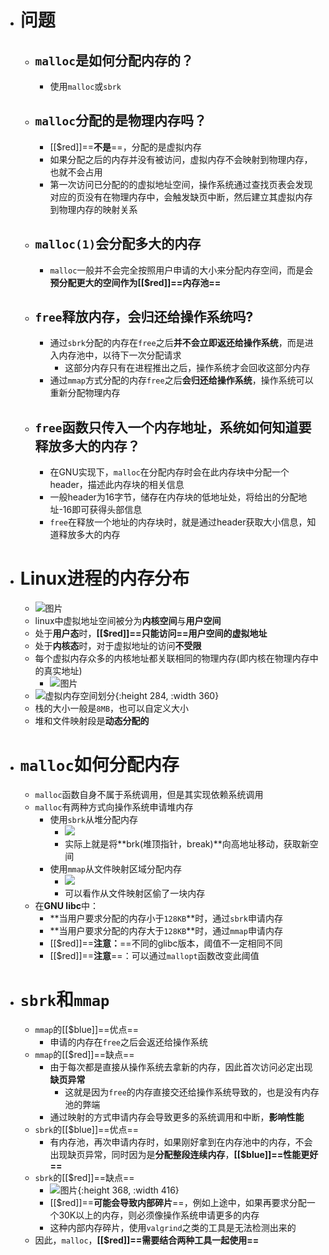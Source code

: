 - # 问题
	- ## ``malloc``是如何分配内存的？
		- 使用`malloc`或`sbrk`
	- ## ``malloc``分配的是物理内存吗？
		- [[$red]]==**不是**==，分配的是虚拟内存
		- 如果分配之后的内存并没有被访问，虚拟内存不会映射到物理内存，也就不会占用
		- 第一次访问已分配的的虚拟地址空间，操作系统通过查找页表会发现对应的页没有在物理内存中，会触发缺页中断，然后建立其虚拟内存到物理内存的映射关系
	- ## ``malloc(1)``会分配多大的内存
		- ``malloc``一般并不会完全按照用户申请的大小来分配内存空间，而是会**预分配更大的空间作为[[$red]]==内存池==**
	- ## ``free``释放内存，会归还给操作系统吗?
		- 通过``sbrk``分配的内存在``free``之后**并不会立即返还给操作系统**，而是进入内存池中，以待下一次分配请求
			- 这部分内存只有在进程推出之后，操作系统才会回收这部分内存
		- 通过``mmap``方式分配的内存``free``之后**会归还给操作系统**，操作系统可以重新分配物理内存
	- ## ``free``函数只传入一个内存地址，系统如何知道要释放多大的内存？
		- 在GNU实现下，``malloc``在分配内存时会在此内存块中分配一个header，描述此内存块的相关信息
		- 一般header为16字节，储存在内存块的低地址处，将给出的分配地址-16即可获得头部信息
		- ``free``在释放一个地址的内存块时，就是通过header获取大小信息，知道释放多大的内存
- # Linux进程的内存分布
	- ![图片](https://cdn.xiaolincoding.com//mysql/other/1db038e1d2e5325b05e2bb80475d962a.png)
	- linux中虚拟地址空间被分为**内核空间**与**用户空间**
	- 处于**用户态**时，**[[$red]]==只能访问==用户空间的虚拟地址**
	- 处于**内核态**时，对于虚拟地址的访问**不受限**
	- 每个虚拟内存众多的内核地址都关联相同的物理内存(即内核在物理内存中的真实地址)
		- ![图片](https://cdn.xiaolincoding.com//mysql/other/c88bda5db60029f3ea57e4306e7da936.png)
	- ![虚拟内存空间划分](https://cdn.xiaolincoding.com/gh/xiaolincoder/%E6%93%8D%E4%BD%9C%E7%B3%BB%E7%BB%9F/%E8%99%9A%E6%8B%9F%E5%86%85%E5%AD%98/32%E4%BD%8D%E8%99%9A%E6%8B%9F%E5%86%85%E5%AD%98%E5%B8%83%E5%B1%80.png){:height 284, :width 360}
	- 栈的大小一般是``8MB``，也可以自定义大小
	- 堆和文件映射段是**动态分配的**
- # ``malloc``如何分配内存
	- ``malloc``函数自身不属于系统调用，但是其实现依赖系统调用
	- ``malloc``有两种方式向操作系统申请堆内存
		- 使用``sbrk``从堆分配内存
			- ![](https://cdn.xiaolincoding.com/gh/xiaolincoder/ImageHost/%E6%93%8D%E4%BD%9C%E7%B3%BB%E7%BB%9F/%E5%86%85%E5%AD%98%E7%AE%A1%E7%90%86/brk%E7%94%B3%E8%AF%B7.png)
			- 实际上就是将**brk(堆顶指针，break)**向高地址移动，获取新空间
		- 使用``mmap``从文件映射区域分配内存
			- ![](https://cdn.xiaolincoding.com/gh/xiaolincoder/ImageHost/%E6%93%8D%E4%BD%9C%E7%B3%BB%E7%BB%9F/%E5%86%85%E5%AD%98%E7%AE%A1%E7%90%86/mmap%E7%94%B3%E8%AF%B7.png)
			- 可以看作从文件映射区偷了一块内存
	- 在**GNU libc**中：
		- **当用户要求分配的内存小于``128KB``**时，通过``sbrk``申请内存
		- **当用户要求分配的内存大于``128KB``**时，通过``mmap``申请内存
		- [[$red]]==**注意：**==不同的glibc版本，阈值不一定相同不同
		- [[$red]]==**注意**==：可以通过``mallopt``函数改变此阈值
- # ``sbrk``和``mmap``
	- ``mmap``的[[$blue]]==优点==
		- 申请的内存在``free``之后会返还给操作系统
	- ``mmap``的[[$red]]==缺点==
		- 由于每次都是直接从操作系统去拿新的内存，因此首次访问必定出现**缺页异常**
			- 这就是因为``free``的内存直接交还给操作系统导致的，也是没有内存池的弊端
		- 通过映射的方式申请内存会导致更多的系统调用和中断，**影响性能**
	- ``sbrk``的[[$blue]]==优点==
		- 有内存池，再次申请内存时，如果刚好拿到在内存池中的内存，不会出现缺页异常，同时因为是**分配整段连续内存**，**[[$blue]]==性能更好==**
	- ``sbrk``的[[$red]]==缺点==
		- ![图片](https://cdn.xiaolincoding.com//mysql/other/75edee0cb75450e7987a8a482b975bda.png){:height 368, :width 416}
		- [[$red]]==**可能会导致内部碎片**==，例如上途中，如果再要求分配一个30K以上的内存，则必须像操作系统申请更多的内存
		- 这种内部内存碎片，使用``valgrind``之类的工具是无法检测出来的
	- 因此，``malloc``，**[[$red]]==需要结合两种工具一起使用==**